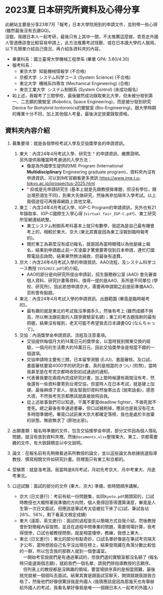 # 2023夏 日本研究所資料及心得分享
此網站主要是分享23年7月「報考」日本大學院用到的申請文件，並附帶一些心得 (雖然最後沒有去讀QQ)。
<br>沒錯，我跟日本人一起考研，最後只有上其中一間，不太推薦這麼做，乖乖走外國人管道應該會比較容易申請上，此方法推薦考試怪獸、或在日本讀大學的人服用。以下先簡單介紹自己情況，再介紹各資料夾的內容。

- 畢業科系：國立臺灣大學機械工程學系 (畢業 GPA: 3.80/4.30)
- 報考科系：
    - 東京大学 &nbsp;知能機械情報学 (不合格)
    - 京都大学 &nbsp;システム科学コース (System Science) (不合格)
    - 東北大学 &nbsp;機械系四専攻 (Mechanical Engineering) (合格)
    - 東京工業大学 &nbsp;システム制御系 (System Control) (未成功報名)
- 如上述，我報考了三間學校，最後雖然成功錄取東北大學，但未被分發到第一、二志願的實驗室 (Robotics, Space Engineering)，而是被分發到研究Device for Biohybrid Iontoronics的實驗室 (Bio-Engineering)，跟大學時期的專業十分不同，加上其他個人考量，最後決定放棄錄取資格。

## 資料夾內容介紹   
1. 募集要項：就是各個學校考試入學及交協獎學金的申請資訊。
   1. 東大：內含24年4月考試入學、研究生 <span style="color: red;">*</span> 的申請資訊、繳費證明。
    <br>另外提供兩種當時考慮過的入學方法：
        - 像是為外國學生提供的IME Program (International **Multidisciplinary** Engineering graduate program)，資料夾內沒有申請資訊，可以到IME官網看更多資訊 https://www.ime.t.u-tokyo.ac.jp/prospectus-2025.html
      - <span style="color: red;">*</span> 抑或是先申請研究生 (基本上就是先跟教授做專題，但沒有學位，跟台灣菸酒生不同)，到東大先做研究，然後再參加隔年入學考試。以上兩個途徑可再搜尋網路上其他文章。
   2. 東工：內含24年4月考試入學、IGP-C Program的申請資訊，另外也有21年錄取率、IGP-C國際生入學心得 (`virtual fair_IGP-C.pdf`)、東工研究所官網連結統整。
        - 東工システム制御系考科基本上就只有數學，我認為是自己最有機會考上的，相較於東大、京大 (東北其實是因為東工沒報到臨時報考的)。
        - 關於東工為甚麼沒有成功報名，就是因為當時眼殘以為他是線上報名，結果到申請截止前一天凌晨才驚覺要寄信到日本申請，連忙打國際電話去詢問，結果果然無法補救，但最後有退費。
    3. 京大：內含24年4月考試入學的申請資訊、AAO流程，及システム科学コース教授 (`SYS2023.pdf`)的介紹。
        - AAO的部分是向研究所提出申請前，招生服務辦公室 (AAO) 會先審查個人資料、研究計畫等資料，值得一提的是AAO、系所是不同單位 (學校、研究所)，因此若想申請京大，需要再申請期之前提前準備AAO，否則會有點趕。
    4. 東北：內含24年4月考試入學的申請資訊、出題範圍 (畢竟是臨時報考的)。
        - 最有趣的就是東北的考試我沒準備多久，然後有考上 (雖然成績不夠高，所以無法跟前面的人競爭實驗室名額)；東工的考古題我刷的最有把握，結果沒有報到，老天可能不希望我去日本讀書QQ (なんちゃって)。
    5. 交協：內涵獎學金申請資訊、流程及注意事項。
        - 交協提供每個月大約14萬日元的獎學金，以當時我到關東交換的經驗，一個月的生活費大約16萬日元，因此交協獎學金是相當不錯的一個選項。
        - 交協申請時主要有三關，日本留學測驗 (EJU)、書面審核、及口試，書面審核要寫4000字的研究計畫，真的是相當的きつい (煎熬)，當時我甚至是在考完京都時收到初試通過的通知。
        - 代表著我要在兩周內完成研究計畫，加上那時候還有兩間沒有考，然後還有一些資料要寄到台灣交協，但當時人在日本考試，就是硬上加硬。最後麻煩了家人、朋友幫我印資料然後寄出去 (說來話長)，感恩大德，不然我考完京都應該就直接放飛自我。
        - 從上述故事我們可以知道，千萬不要當deadline fighter，不做死就不會死。總之最後有幸通過書審，但口試被刷掉，應該也是我沒有花太多時間準備吧，畢竟口試前東大京大都確定落榜，我也是處於半放棄的狀態、無欲無求了 (原地出家)。
2. 出願書類：報名時準備的文件，包含交協獎學金申請，部分文件因為個人隱私問題，就沒有放到資料夾裡。然後`Documents.xlsx`整理東大、東工、京都需要繳的文件，有大致歸類並以中文說明。

3. 論文：在報名前有先稍微看過系所教授的論文，並以這些論文為依據挑選指導教授、撰寫相關文件如研究計畫。但裡面只有東工和京都的。

4. 受験票：就是准考證。我當時是8月考試，月初先考京大、月中考東大、月底考東北。

5. 口述試験：面試的部分的文件 (東大、京大) 準備，依時間順序講解。
    - 京大 (日文進行)：考前有給一份問題集，如同`Kyoto.pdf`開頭寫的，口試時教授也大概照著我準備的方向問，個人覺得回答得還算滿意，畢竟是人生第一次日文面試，但應該是筆試考太低被拉下來了(口試、筆試各佔26%、56%，剩下看英文檢定成績)
    - 東大 (遠距，英文進行)：面試的過程是先以簡報方式自我介紹，然後教授會針對簡報內容提問，並且在過程中問專業的問題，需要現場計算，我考得很慘，口試也被教授問倒，就是相當悽慘，教練，我想上東大...
    - 東北 (日文進行)：東北的部分有點奇妙，口試名單好像是在筆試考完隔天才公布，當時想說自己名字沒出現在榜上，結果發現藏在角落分數比較低的一群，所以包含我的那群人就到一個會議室。
    <br>&nbsp; &nbsp;一開始考官說我們是有通過筆試的，但我們選的實驗室都沒名額了 (報名時只能選兩個志願)，就給我們一個名單，請我們排指導教授的志願序。
    <br>&nbsp; &nbsp;但列表上的教授都是沒興趣的領域，要當場排序真的是相當困難，最後挑完就被一個個叫去面試。結果其實是跟面試官聊天，開頭就跟我說我合格了，然後他們好像很驚訝我是外國人 (我猜應該是因為那幾天也有舉辦給外國人的考試，我看名單好像我是唯一一個跟日本人一起考的外國人)
